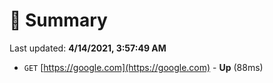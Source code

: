 # 📖 Summary
Last updated: **4/14/2021, 3:57:49 AM**

- `GET` [https://google.com](https://google.com) - **Up** (88ms)
